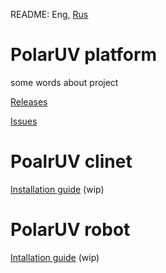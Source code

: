 README: Eng, [Rus](README.ru.md)

# PolarUV platform

some words about project

[Releases](https://github.com/PolarUV/polaruv/releases)

[Issues](https://github.com/PolarUV/polaruv/issues)

# PoalrUV clinet

[Installation guide](https://github.com/PolarUV/polaruv/wiki/Client) (wip)

# PolarUV robot

[Intallation guide](https://github.com/PolarUV/polaruv/wiki/Robot) (wip)

